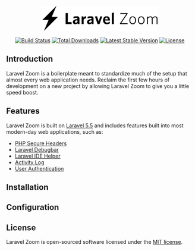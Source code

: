 <p align="center"><img src="https://github.com/austintoddj/laravel-zoom/blob/master/resources/assets/img/laravel-zoom.png" width="310"></p>

<p align="center">
<a href="https://travis-ci.org/austintoddj/laravel-zoom"><img src="https://travis-ci.org/austintoddj/laravel-zoom.svg" alt="Build Status"></a>
<a href="https://packagist.org/packages/austintoddj/laravel-zoom"><img src="https://poser.pugx.org/austintoddj/laravel-zoom/d/total.svg" alt="Total Downloads"></a>
<a href="https://packagist.org/packages/austintoddj/laravel-zoom"><img src="https://poser.pugx.org/austintoddj/laravel-zoom/v/stable.svg" alt="Latest Stable Version"></a>
<a href="https://packagist.org/packages/austintoddj/laravel-zoom"><img src="https://poser.pugx.org/austintoddj/laravel-zoom/license.svg" alt="License"></a>
</p>

## Introduction

Laravel Zoom is a boilerplate meant to standardize much of the setup that almost every web application needs. Reclaim the first few hours of development on a new project by allowing Laravel Zoom to give you a little speed boost.

## Features

Laravel Zoom is built on [Laravel 5.5](https://github.com/laravel/framework) and includes features built into most modern-day web applications, such as:

* [PHP Secure Headers](https://github.com/BePsvPT/secure-headers)
* [Laravel Debugbar](https://github.com/barryvdh/laravel-debugbar)
* [Laravel IDE Helper](https://github.com/barryvdh/laravel-ide-helper)
* [Activity Log](https://docs.spatie.be/laravel-activitylog/v1/introduction)
* [User Authentication](https://laravel.com/docs/5.5/authentication#authentication-quickstart)

## Installation

## Configuration

## License

Laravel Zoom is open-sourced software licensed under the [MIT license](http://opensource.org/licenses/MIT).
